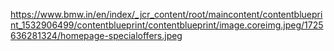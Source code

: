 https://www.bmw.in/en/index/_jcr_content/root/maincontent/contentblueprint_1532906499/contentblueprint/contentblueprint/image.coreimg.jpeg/1725636281324/homepage-specialoffers.jpeg


